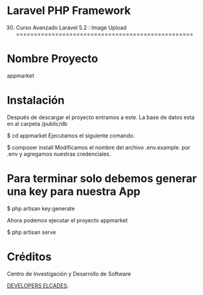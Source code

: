 # Laravel PHP Framework


30. Curso Avanzado Laravel 5.2 :  Image Upload 
==================================================

Nombre Proyecto
===============
appmarket


Instalación
============
Después de descargar el proyecto entramos a este.
La base de datos esta en al carpeta /public/db

$ cd appmarket
Ejecutamos el siguiente comando.

$ composer install
Modificamos el nombre del archivo .env.example. por .env y agregamos nuestras credenciales.

Para terminar solo debemos generar una key para nuestra App
=========================================================
 $ php artisan key:generate

Ahora podemos ejecutar el proyecto appmarket

$ php artisan serve


Créditos
=========
Centro de Investigación y Desarrollo de Software

<a href="http://developers.elcades.com" class="js-slide-to css-truncate-target">DEVELOPERS ELCADES</a>.



